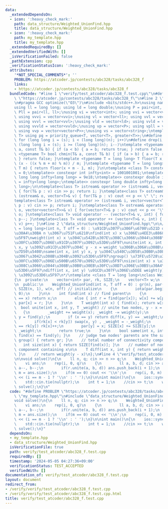 ```yaml
---
data:
  _extendedDependsOn:
  - icon: ':heavy_check_mark:'
    path: data_structure/Weighted_UnionFind.hpp
    title: data_structure/Weighted_UnionFind.hpp
  - icon: ':heavy_check_mark:'
    path: my_template.hpp
    title: my_template.hpp
  _extendedRequiredBy: []
  _extendedVerifiedWith: []
  _isVerificationFailed: false
  _pathExtension: cpp
  _verificationStatusIcon: ':heavy_check_mark:'
  attributes:
    '*NOT_SPECIAL_COMMENTS*': ''
    PROBLEM: https://atcoder.jp/contests/abc328/tasks/abc328_f
    links:
    - https://atcoder.jp/contests/abc328/tasks/abc328_f
  bundledCode: "#line 1 \"verify/test_atcoder/abc328_f.test.cpp\"\n#define PROBLEM\
    \ \"https://atcoder.jp/contests/abc328/tasks/abc328_f\"\n#line 2 \"my_template.hpp\"\
    \n#pragma GCC optimize(\"O3\")\n#include <bits/stdc++.h>\nusing namespace std;\n\
    using ll = long long; using ld = long double;\nusing P = pair<int, int>; using\
    \ Pll = pair<ll, ll>;\nusing vi = vector<int>; using vvi = vector<vector<int>>;\
    \ using vvvi = vector<vvi>;\nusing vl = vector<ll>; using vvl = vector<vector<ll>>;\
    \ using vvvl = vector<vvl>;\nusing vld = vector<ld>; using vvld = vector<vector<vld>>;\
    \ using vvvld = vector<vvld>;\nusing vp = vector<P>; using vpll = vector<Pll>;\
    \ using vvp = vector<vector<P>>;\nusing vs = vector<string>;\ntemplate <typename\
    \ T> using pq = priority_queue<T, vector<T>, greater<T>>;\n#define rep(i, s, n)\
    \ for (long long i = (s); i < (long long)(n); i++)\n#define drep(i, s, n) for\
    \ (long long i = (s); i >= (long long)(n); i--)\ntemplate <typename T> bool chmax(T&\
    \ a, const T& b) { if (a < b) { a = b; return true; } return false; }\ntemplate\
    \ <typename T> bool chmin(T& a, const T& b) { if (a > b) { a = b; return true;\
    \ } return false; }\ntemplate <typename T = long long> T floor(T x, T m) { return\
    \ (x - ((x % m + m) % m)) / m; }\ntemplate <typename T = long long> T ceil(T x,\
    \ T m) { return floor(x + m - 1, m); }\n\ntemplate <class T> constexpr T infty\
    \ = 0;\ntemplate<> constexpr int infty<int> = 1001001001;\ntemplate<> constexpr\
    \ long long infty<long long> = 9e18;\ntemplate<> constexpr double infty<double>\
    \ = infty<long long>;\ntemplate<> constexpr long double infty<long double> = infty<long\
    \ long>;\n\ntemplate<class T> istream& operator >> (istream& i, vector<T>& v)\
    \ { for(T& p : v) cin >> p; return i; }\ntemplate<class T> ostream& operator <<\
    \ (ostream& o, vector<T>& v) { for(T& p : v) cout << p << \" \"; return o; }\n\
    template<class T> istream& operator >> (istream& i, vector<vector<T>>& v) { for(vector<T>&\
    \ p : v) cin >> p; return i; }\ntemplate<class T> ostream& operator << (ostream&\
    \ o, vector<vector<T>>& v) { for(vector<T>& p : v) cout << p << '\\n'; return\
    \ o; }\ntemplate<class T> void operator -- (vector<T>& v, int) { for(T& p : v)\
    \ p--; }\ntemplate<class T> void operator ++ (vector<T>& v, int) { for(T& p :\
    \ v) p++; }\n#line 2 \"data_structure/Weighted_UnionFind.hpp\"\n\n/*\nWeighted_UnionFind<T\
    \ = long long>(int n, T off = 0) : \u91CD\u307F\u306F\u6700\u521D off \u306E\u30B5\
    \u30A4\u30BA n \u3067\u751F\u6210\nfind(int x) x \u306E\u4EE3\u8868\u3092\u53D6\
    \u5F97\nweight(int x) x \u304C\u542B\u307E\u308C\u3066\u3044\u308B\u30B0\u30EB\
    \u30FC\u30D7\u306E\u91CD\u307F\u3092\u53D6\u5F97\nunite(int x, int y, T weight)\
    \ x, y \u3092\u91CD\u307F\u304C y - x = weight \u306B\u306A\u308B\u3088\u3046\u306B\
    \u7D50\u5408\nsame(int x, int y) x, y \u304C\u540C\u3058\u30B0\u30EB\u30FC\u30D7\
    \u3067\u3042\u308B\u304B\u3092\u53D6\u5F97\ngroup() \u73FE\u5728\u306E\u30B0\u30EB\
    \u30FC\u30D7\u306E\u500B\u6570\u3092\u53D6\u5F97\nsize(int x) x \u304C\u542B\u307E\
    \u308C\u3066\u3044\u308B\u30B0\u30EB\u30FC\u30D7\u306E\u30B5\u30A4\u30BA\u3092\
    \u53D6\u5F97\ndiff(int x, int y) \u91CD\u307F\u306E\u5DEE weight(y) - weight(x)\
    \ \u3092\u53D6\u5F97\n*/\ntemplate <class T = long long>\nclass Weighted_UnionFind\n\
    {\n  private:\n    vector<int> par, rk, SIZE;\n    vector<T> w;\n    int gr;\n\
    \n  public:\n    Weighted_UnionFind(int n, T off = 0) : gr(n), par(n), rk(n, 0),\
    \ SIZE(n, 1), w(n, off) // initialize\n    {\n        iota(par.begin(), par.end(),\
    \ 0);\n    }\n\n    int find(int x) // find parent\n    {\n        if (par[x]\
    \ == x) return x;\n        else { int r = find(par[x]); w[x] += w[par[x]]; return\
    \ par[x] = r; }\n    }\n\n    T weight(int x) { find(x); return w[x]; }\n\n  \
    \  bool unite(int x, int y, T _weight) // unite two nodes, y - x = _weight\n \
    \   {\n        _weight += weight(x); _weight -= weight(y);\n        x = find(x),\
    \ y = find(y);\n        if (x == y) return diff(x, y) == _weight;\n\n        gr--;\n\
    \        if(rk[x] < rk[y]) swap(x, y) , _weight = -_weight;\n        if(rk[x]\
    \ == rk[y]) rk[x]++;\n        par[y] = x; SIZE[x] += SIZE[y];\n        w[y] =\
    \ _weight;\n        return true;\n    }\n\n    bool same(int x, int y) { return\
    \ find(x) == find(y); }\n    // judge two nodes' parents are the same\n\n    int\
    \ group() { return gr; }\n    // total number of connectivity components\n\n \
    \   int size(int x) { return SIZE[find(x)]; }\n    // number of nodes in the connection\
    \ component containing x\n\n    T diff(int x, int y) { return weight(y) - weight(x);\
    \ }\n    // return weight(y - x)\n};\n#line 4 \"verify/test_atcoder/abc328_f.test.cpp\"\
    \n\nvoid solve()\n{\n    ll n, q; cin >> n >> q;\n    Weighted_UnionFind<ll> r(n);\n\
    \    vi ans;\n    rep(i, 0, q)\n    {\n        ll a, b, d; cin >> a >> b >> d;\
    \ a--, b--;\n        if(r.unite(a, b, d)) ans.push_back(i + 1);\n    }\n    int\
    \ m = ans.size();\n    if(m == 0) cout << '\\n';\n    rep(i, 0, m) cout << ans[i]\
    \ << (i == m - 1 ? '\\n' : ' ');\n}\n\nint main()\n{\n    ios::sync_with_stdio(false);\n\
    \    std::cin.tie(nullptr);\n    int t = 1;\n    //cin >> t;\n    while (t--)\
    \ solve();\n}\n"
  code: "#define PROBLEM \"https://atcoder.jp/contests/abc328/tasks/abc328_f\"\n#include\
    \ \"my_template.hpp\"\n#include \"data_structure/Weighted_UnionFind.hpp\"\n\n\
    void solve()\n{\n    ll n, q; cin >> n >> q;\n    Weighted_UnionFind<ll> r(n);\n\
    \    vi ans;\n    rep(i, 0, q)\n    {\n        ll a, b, d; cin >> a >> b >> d;\
    \ a--, b--;\n        if(r.unite(a, b, d)) ans.push_back(i + 1);\n    }\n    int\
    \ m = ans.size();\n    if(m == 0) cout << '\\n';\n    rep(i, 0, m) cout << ans[i]\
    \ << (i == m - 1 ? '\\n' : ' ');\n}\n\nint main()\n{\n    ios::sync_with_stdio(false);\n\
    \    std::cin.tie(nullptr);\n    int t = 1;\n    //cin >> t;\n    while (t--)\
    \ solve();\n}"
  dependsOn:
  - my_template.hpp
  - data_structure/Weighted_UnionFind.hpp
  isVerificationFile: true
  path: verify/test_atcoder/abc328_f.test.cpp
  requiredBy: []
  timestamp: '2024-05-05 04:27:36+09:00'
  verificationStatus: TEST_ACCEPTED
  verifiedWith: []
documentation_of: verify/test_atcoder/abc328_f.test.cpp
layout: document
redirect_from:
- /verify/verify/test_atcoder/abc328_f.test.cpp
- /verify/verify/test_atcoder/abc328_f.test.cpp.html
title: verify/test_atcoder/abc328_f.test.cpp
---
```

